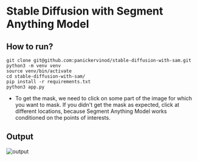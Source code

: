 # Stable Diffusion with Segment Anything Model

## How to run?
```
git clone git@github.com:panickervinod/stable-diffusion-with-sam.git
python3 -m venv venv
source venv/bin/activate
cd stable-diffusion-with-sam/
pip install -r requirements.txt
python3 app.py
```

- To get the mask, we need to click on some part of the image for which you want to mask. If you didn't get the mask as expected, click at different locations, because Segment Anything Model works conditioned on the points of interests.

## Output

![output](./resources/output.png)
